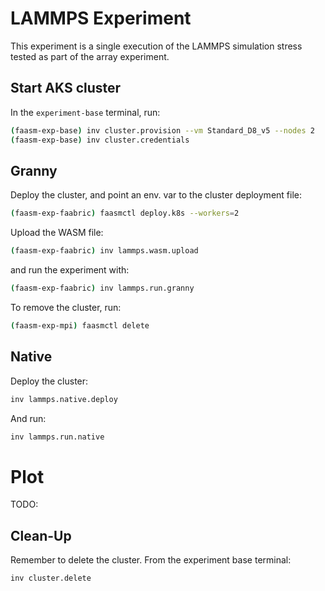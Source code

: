 # LAMMPS Experiment

This experiment is a single execution of the LAMMPS simulation stress tested
as part of the array experiment.

## Start AKS cluster

In the `experiment-base` terminal, run:

```bash
(faasm-exp-base) inv cluster.provision --vm Standard_D8_v5 --nodes 2
(faasm-exp-base) inv cluster.credentials
```

## Granny

Deploy the cluster, and point an env. var to the cluster deployment file:

```bash
(faasm-exp-faabric) faasmctl deploy.k8s --workers=2
```

Upload the WASM file:

```bash
(faasm-exp-faabric) inv lammps.wasm.upload
```

and run the experiment with:

```bash
(faasm-exp-faabric) inv lammps.run.granny
```

To remove the cluster, run:

```bash
(faasm-exp-mpi) faasmctl delete
```

## Native

Deploy the cluster:

```bash
inv lammps.native.deploy
```

And run:

```bash
inv lammps.run.native
```

# Plot

TODO:

## Clean-Up

Remember to delete the cluster. From the experiment base terminal:

```bash
inv cluster.delete
```
